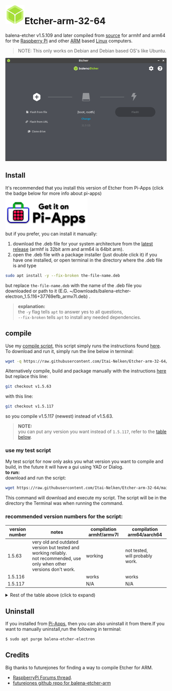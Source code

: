 # <img src="/screenshots/balena-etcher.png" alt="drawing" width="60"/>Etcher-arm-32-64
balena-etcher v1.5.109 and later compiled from [source](https://github.com/balena-io/etcher) for armhf and arm64 for the [Raspberry Pi](https://www.raspberrypi.org) and other [ARM](https://en.wikipedia.org/wiki/ARM_architecture) based [Linux](https://en.wikipedia.org/wiki/Linux) computers.
>NOTE: This only works on Debian and Debian based OS's like Ubuntu.

![Etcher on rpi screenshot](/screenshots/etcher.png)


## Install
It's recommended that you install this version of Etcher from Pi-Apps (click the badge below for more info about pi-apps) <br> 
[![badge](https://github.com/Botspot/pi-apps/blob/master/icons/badge.png?raw=true)](https://github.com/Botspot/pi-apps)  
but if you prefer, you can install it manually: 
1) download the .deb file for your system architecture from the [latest release](https://github.com/Itai-Nelken/Etcher-arm-32-64/releases/latest) (armhf is 32bit arm and arm64 is 64bit arm).
2) open the .deb file with a package installer (just double click it) if you have one installed, or open terminal in the directory where the .deb file is and type 
```bash
sudo apt install -y --fix-broken the-file-name.deb
```
but replace `the-file-name.deb` with the name of the .deb file you downloaded or path to it (E.G. ~/Downloads/balena-etcher-electron_1.5.116+37769efb_armv7l.deb) .
>**explanation:**<br> the `-y` flag tells `apt` to answer yes to all questions,<br> `--fix-broken` tells `apt` to install any needed dependencies.

## compile
Use my [compile script](compile-etcher_v1.5.117.sh), this script simply runs the instructions found [here](https://github.com/futurejones/balena-etcher-arm/blob/master/etcher-build/BUILD.md). To download and run it, simply run the line below in terminal:
```bash
wget -q https://raw.githubusercontent.com/Itai-Nelken/Etcher-arm-32-64/main/compile-etcher_v1.5.117.sh; bash compile-etcher_v1.5.117.sh; rm compile-etcher_v1.5.117.sh 
```
Alternatively compile, build and package manually with the instructions [here](https://github.com/futurejones/balena-etcher-arm/blob/master/etcher-build/BUILD.md)
but replace this line: 
```bash
git checkout v1.5.63
```
with this line:
```bash
git checkout v1.5.117
```
so you compile v1.5.117 (newest) instead of v1.5.63.
>**NOTE:**<br>you can put any version you want instead of `1.5.117`, refer to the [table below](https://github.com/Itai-Nelken/Etcher-arm-32-64#recommended-version-numbers-for-the-script).

### use my test script
My test script for now only asks you what version you want to compile and build, in the future it will have a gui using YAD or Dialog.
<br><b>to run:</b><br>download and run the script:
```bash
wget https://raw.githubusercontent.com/Itai-Nelken/Etcher-arm-32-64/main/test-stuff/compile-etcher.sh; bash compile-etcher.sh
```
This command will download and execute my script. The script will be in the directory the Terminal was when running the command.<br>
### recommended version numbers for the script:
version number | notes | compilation armhf/armv7l | compilation arm64/aarch64 |
------------ | ------------- | ------------- | ------------- |
|1.5.63 | very old and outdated version but tested and working reliably.<br>not recommended, use only when other versions don't work. | working | not tested,<br>will probably work. |
|1.5.116 |  | works | works |
|1.5.117 | | N/A | N/A |
<details>
<summary>Rest of the table above (click to expand)</summary>
<br>
  
| version number | notes | compilation armhf/armv7l | compilation arm64/aarch64 |
| ------------ | ------------- | ------------- | ------------- |
| 1.5.111 |  | working | working |
| 1.5.112 | [changelog](https://github.com/balena-io/etcher/blob/master/CHANGELOG.md#v15112). | working | working |
| 1.5.113 |  | working | working |
| 1.5.114 |  | works | works |
| 1.5.115 |  | works | works |

</details>

## Uninstall
If you installed from [Pi-Apps](https://github.com/Botspot/pi-apps), then you can also uninstall it from there.If you want to manually uninstall,run the following in terminal:
```bash
$ sudo apt purge balena-etcher-electron
```

## Credits
Big thanks to futurejones for finding a way to compile Etcher for ARM.

- [RaspberryPi Forums thread](https://www.raspberrypi.org/forums/viewtopic.php?f=62&t=255205&start=25).
- [futurejones github repo for balena-etcher-arm](https://github.com/futurejones/balena-etcher-arm)
